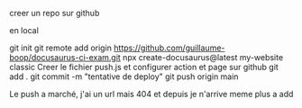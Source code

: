 creer un repo sur github

en local

git init 
git remote add origin https://github.com/guillaume-boop/docusaurus-ci-exam.git
npx create-docusaurus@latest my-website classic
Creer le fichier push.js et configurer action et page sur github
git add .
git commit -m "tentative de deploy"
git push origin main

Le push a marché, j'ai un url mais 404 et depuis je n'arrive meme plus a add
